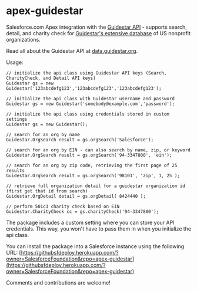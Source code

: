 apex-guidestar
==============

Salesforce.com Apex integration with the [Guidestar API](https://data.guidestar.org/) - supports search, detail, and charity check for [Guidestar's extensive database](http://www.guidestar.org/) of US nonprofit organizations.

Read all about the Guidestar API at [data.guidestar.org](https://data.guidestar.org/). 

Usage:

	// initialize the api class using Guidestar API keys (Search, CharityCheck, and Detail API keys)
    Guidestar gs = new Guidestar('123abcdefg123','123abcdefg123','123abcdefg123');    

    // initialize the api class with Guidestar username and password
    Guidestar gs = new Guidestar('somebody@example.com','password');    

    // initialize the api class using credentials stored in custom settings
    Guidestar gs = new Guidestar();    

    // search for an org by name
    Guidestar.OrgSearch result = gs.orgSearch('Salesforce');

    // search for an org by EIN - can also search by name, zip, or keyword
    Guidestar.OrgSearch result = gs.orgSearch('94-3347800', 'ein');

    // search for an org by zip code, retrieving the first page of 25 results
    Guidestar.OrgSearch result = gs.orgSearch('98101', 'zip', 1, 25 );

    // retrieve full organization detail for a guidestar organization id (first get that id from search)
    Guidestar.OrgDetail detail = gs.orgDetail( 8424440 );

    // perform 501c3 charity check based on EIN
    Guidestar.CharityCheck cc = gs.charityCheck('94-3347800');


The package includes a custom setting where you can store your API credentials. This way, you won't have to pass them in when you initialize the api class.

You can install the package into a Salesforce instance using the following URL:
  [https://githubsfdeploy.herokuapp.com/?owner=SalesforceFoundation&repo=apex-guidestar](https://githubsfdeploy.herokuapp.com/?owner=SalesforceFoundation&repo=apex-guidestar)


Comments and contributions are welcome!

